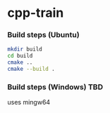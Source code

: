 # cpp-train

### Build steps (Ubuntu)
```sh
mkdir build
cd build
cmake ..
cmake --build .
```

### Build steps (Windows) TBD
uses mingw64
```sh

```